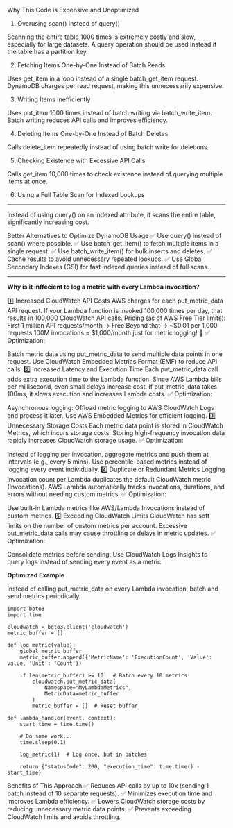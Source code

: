 Why This Code is Expensive and Unoptimized

1. Overusing scan() Instead of query()

Scanning the entire table 1000 times is extremely costly and slow, especially for large datasets.
A query operation should be used instead if the table has a partition key.

2. Fetching Items One-by-One Instead of Batch Reads

Uses get_item in a loop instead of a single batch_get_item request.
DynamoDB charges per read request, making this unnecessarily expensive.

3. Writing Items Inefficiently

Uses put_item 1000 times instead of batch writing via batch_write_item.
Batch writing reduces API calls and improves efficiency.

4. Deleting Items One-by-One Instead of Batch Deletes

Calls delete_item repeatedly instead of using batch write for deletions.

5. Checking Existence with Excessive API Calls

Calls get_item 10,000 times to check existence instead of querying multiple items at once.

6. Using a Full Table Scan for Indexed Lookups

---

Instead of using query() on an indexed attribute, it scans the entire table, significantly increasing cost.

Better Alternatives to Optimize DynamoDB Usage
✅ Use query() instead of scan() where possible.
✅ Use batch_get_item() to fetch multiple items in a single request.
✅ Use batch_write_item() for bulk inserts and deletes.
✅ Cache results to avoid unnecessary repeated lookups.
✅ Use Global Secondary Indexes (GSI) for fast indexed queries instead of full scans.

---

**Why is it inffecient to log a metric with every Lambda invocation?**

1️⃣ Increased CloudWatch API Costs
AWS charges for each put_metric_data API request.
If your Lambda function is invoked 100,000 times per day, that results in 100,000 CloudWatch API calls.
Pricing (as of AWS Free Tier limits):
First 1 million API requests/month → Free
Beyond that → ~$0.01 per 1,000 requests
100M invocations = $1,000/month just for metric logging! 🚨
✅ Optimization:

Batch metric data using put_metric_data to send multiple data points in one request.
Use CloudWatch Embedded Metrics Format (EMF) to reduce API calls.
2️⃣ Increased Latency and Execution Time
Each put_metric_data call adds extra execution time to the Lambda function.
Since AWS Lambda bills per millisecond, even small delays increase cost.
If put_metric_data takes 100ms, it slows execution and increases Lambda costs.
✅ Optimization:

Asynchronous logging: Offload metric logging to AWS CloudWatch Logs and process it later.
Use AWS Embedded Metrics for efficient logging.
3️⃣ Unnecessary Storage Costs
Each metric data point is stored in CloudWatch Metrics, which incurs storage costs.
Storing high-frequency invocation data rapidly increases CloudWatch storage usage.
✅ Optimization:

Instead of logging per invocation, aggregate metrics and push them at intervals (e.g., every 5 mins).
Use percentile-based metrics instead of logging every event individually.
4️⃣ Duplicate or Redundant Metrics
Logging invocation count per Lambda duplicates the default CloudWatch metric (Invocations).
AWS Lambda automatically tracks invocations, durations, and errors without needing custom metrics.
✅ Optimization:

Use built-in Lambda metrics like AWS/Lambda Invocations instead of custom metrics.
5️⃣ Exceeding CloudWatch Limits
CloudWatch has soft limits on the number of custom metrics per account.
Excessive put_metric_data calls may cause throttling or delays in metric updates.
✅ Optimization:

Consolidate metrics before sending.
Use CloudWatch Logs Insights to query logs instead of sending every event as a metric.



**Optimized Example**

Instead of calling put_metric_data on every Lambda invocation, batch and send metrics periodically.


```
import boto3
import time

cloudwatch = boto3.client('cloudwatch')
metric_buffer = []

def log_metric(value):
    global metric_buffer
    metric_buffer.append({'MetricName': 'ExecutionCount', 'Value': value, 'Unit': 'Count'})

    if len(metric_buffer) >= 10:  # Batch every 10 metrics
        cloudwatch.put_metric_data(
            Namespace="MyLambdaMetrics",
            MetricData=metric_buffer
        )
        metric_buffer = []  # Reset buffer

def lambda_handler(event, context):
    start_time = time.time()
    
    # Do some work...
    time.sleep(0.1)  

    log_metric(1)  # Log once, but in batches

    return {"statusCode": 200, "execution_time": time.time() - start_time}
```



Benefits of This Approach
✅ Reduces API calls by up to 10x (sending 1 batch instead of 10 separate requests).
✅ Minimizes execution time and improves Lambda efficiency.
✅ Lowers CloudWatch storage costs by reducing unnecessary metric data points.
✅ Prevents exceeding CloudWatch limits and avoids throttling.